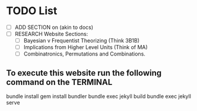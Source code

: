 # TODO List
- [ ] ADD SECTION on (akin to docs)
- [ ] RESEARCH Website Sections:
	-	[ ] Bayesian v Frequentist Theorizing (Think 3B1B)
	-	[ ] Implications from Higher Level Units (Think of MA)
	-	[ ] Combinatronics, Permutations and Combinations.

## To execute this website run the following command on the TERMINAL
bundle install
gem install bundler
bundle exec jekyll build
bundle exec jekyll serve


